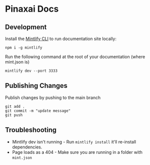 # Pinaxai Docs

## Development

Install the [Mintlify CLI](https://www.npmjs.com/package/mintlify) to run documentation site locally:

```
npm i -g mintlify
```

Run the following command at the root of your documentation (where mint.json is)

```
mintlify dev --port 3333
```

## Publishing Changes

Publish changes by pushing to the main branch

```
git add .
git commit -m "update message"
git push
```

## Troubleshooting

- Mintlify dev isn't running - Run `mintlify install` it'll re-install dependencies.
- Page loads as a 404 - Make sure you are running in a folder with `mint.json`


